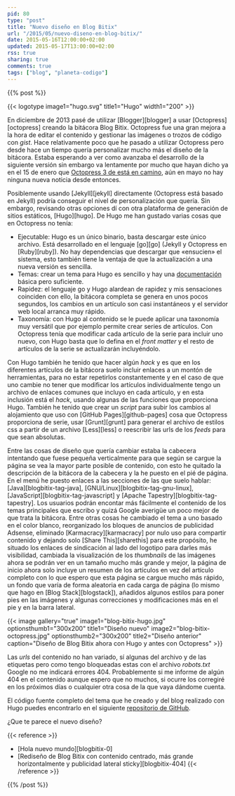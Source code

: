 ```yaml
---
pid: 80
type: "post"
title: "Nuevo diseño en Blog Bitix"
url: "/2015/05/nuevo-diseno-en-blog-bitix/"
date: 2015-05-16T12:00:00+02:00
updated: 2015-05-17T13:00:00+02:00
rss: true
sharing: true
comments: true
tags: ["blog", "planeta-codigo"]
---
```


{{% post %}}

{{< logotype image1="hugo.svg" title1="Hugo" width1="200" >}}

En diciembre de 2013 pasé de utilizar [Blogger][blogger] a usar [Octopress][octopress] creando la bitácora Blog Bitix. Octopress fue una gran mejora a la hora de editar el contenido y gestionar las imágenes o trozos de código con _gist_. Hace relativamente poco que he pasado a utilizar Octopress pero desde hace un tiempo quería personalizar mucho más el diseño de la bitácora. Estaba esperando a ver como avanzaba el desarrollo de la siguiente versión sin embargo va lentamente por mucho que hayan dicho ya en el 15 de enero que [Octopress 3 de está en camino](http://octopress.org/2015/01/15/octopress-3.0-is-coming/), aún en mayo no hay ninguna nueva noticia desde entonces.

Posiblemente usando [Jekyll][jekyll] directamente (Octopress está basado en Jekyll) podría conseguir el nivel de personalización que quería. Sin embargo, revisando otras opciones dí con otra plataforma de generación de sitios estáticos, [Hugo][hugo]. De Hugo me han gustado varias cosas que en Octopress no tenía:

* Ejecutable: Hugo es un único binario, basta descargar este único archivo. Está desarrollado en el lenguaje [go][go] (Jekyll y Octopress en [Ruby][ruby]). No hay dependencias que descargar que «ensucien» el sistema, esto también tiene la ventaja de que la actualización a una nueva versión es sencilla.
* Temas: crear un tema para Hugo es sencillo y hay una [documentación](http://gohugo.io/overview/introduction/) básica pero suficiente.
* Rapidez: el lenguaje go y Hugo alardean de rapidez y mis sensaciones coinciden con ello, la bitácora completa se genera en unos pocos segundos, los cambios en un artículo son casi instantáneos y el servidor web local arranca muy rápido.
* Taxonomía: con Hugo al contenido se le puede aplicar una taxonomía muy versátil que por ejemplo permite crear series de artículos. Con Octopress tenía que modificar cada artículo de la serie para incluir uno nuevo, con Hugo basta que lo defina en el _front matter_ y el resto de artículos de la serie se actualizarán incluyéndolo.

Con Hugo también he tenido que hacer algún _hack_ y es que en los diferentes artículos de la bitácora suelo incluir enlaces a un montón de herramientas, para no estar repetirlos constantemente y en el caso de que uno cambie no tener que modificar los artículos individualmente tengo un archivo de enlaces comunes que incluyo en cada artículo, y en esta inclusión está el _hack_, usando algunas de las funciones que proporciona Hugo. También he tenido que crear un _script_ para subir los cambios al alojamiento que uso con [GitHub Pages][github-pages] cosa que Octopress proporciona de serie, usar [Grunt][grunt] para generar el archivo de estilos css a partir de un archivo [Less][less] o reescribir las urls de los _feeds_ para que sean absolutas.

Entre las cosas de diseño que quería cambiar estaba la cabecera intentando que fuese pequeña verticalmente para que según se cargue la página se vea la mayor parte posible de contenido, con esto he quitado la descripción de la bitácora de la cabecera y la he puesto en el pié de página. En el menú he puesto enlaces a las secciones de las que suelo hablar: [Java][blogbitix-tag-java], [GNU/Linux][blogbitix-tag-gnu-linux], [JavaScript][blogbitix-tag-javascript] y [Apache Tapestry][blogbitix-tag-tapestry]. Los usuarios podrán encontar más fácilmente el contenido de los temas principales que escribo y quizá Google averigüe un poco mejor de que trata la bitácora. Entre otras cosas he cambiado el tema a uno basado en el color blanco, reorganizado los bloques de anuncios de publicidad Adsense, eliminado [Karmacracy][karmacracy] por nulo uso para compartir contenido y dejando solo [Share This][sharethis] para este propósito, he situado los enlaces de sindicación al lado del logotipo para darles más visibilidad, cambiada la visualización de los _thumbnails_ de las imágenes ahora se podrán ver en un tamaño mucho más grande y mejor, la página de inicio ahora solo incluye un resumen de los artículos en vez del artículo completo con lo que espero que esta página se cargue mucho más rápido, un fondo que varía de forma aleatoria en cada carga de página (lo mismo que hago en [Blog Stack][blogstack]), añadidos algunos estilos para poner pies en las imágenes y algunas correcciones y modificaciones más en el pie y en la barra lateral.

{{< image
    gallery="true"
    image1="blog-bitix-hugo.jpg" optionsthumb1="300x200" title1="Diseño nuevo"
    image2="blog-bitix-octopress.jpg" optionsthumb2="300x200" title2="Diseño anterior"
    caption="Diseño de Blog Bitix ahora con Hugo y antes con Octopress" >}}

Las _urls_ del contenido no han variado, sí algunas del archivo y de las etiquetas pero como tengo bloqueadas estas con el archivo _robots.txt_ Google no me indicará errores 404. Probablemente si me informe de algún 404 en el contenido aunque espero que no muchos, si ocurre los corregiré en los próximos días o cualquier otra cosa de la que vaya dándome cuenta.

El código fuente completo del tema que he creado y del blog realizado con Hugo puedes encontrarlo en el siguiente [repositorio de GitHub](https://github.com/picodotdev/blog-bitix/tree/master).

¿Que te parece el nuevo diseño?

{{< reference >}}
* [Hola nuevo mundo][blogbitix-0]
* [Rediseño de Blog Bitix con contenido centrado, más grande horizontalmente y publicidad lateral sticky][blogbitix-404]
{{< /reference >}}

{{% /post %}}
